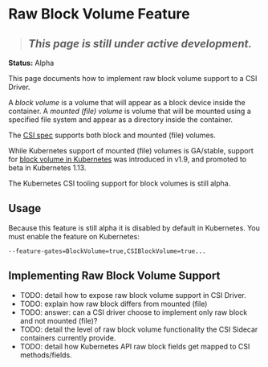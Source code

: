 # Raw Block Volume Feature

> ## *This page is still under active development.*

**Status:** Alpha

This page documents how to implement raw block volume support to a CSI Driver.

A *block volume* is a volume that will appear as a block device inside the container.
A *mounted (file) volume* is volume that will be mounted using a specified file system and appear as a directory inside the container.

The [CSI spec](https://github.com/container-storage-interface/spec/blob/master/spec.md) supports both block and mounted (file) volumes.

While Kubernetes support of mounted (file) volumes is GA/stable, support for [block volume in Kubernetes](https://kubernetes.io/docs/concepts/storage/persistent-volumes/#raw-block-volume-support) was introduced in v1.9, and promoted to beta in Kubernetes 1.13.

The Kubernetes CSI tooling support for block volumes is still alpha.

## Usage

Because this feature is still alpha it is disabled by default in Kubernetes. You must enable the feature on Kubernetes:

```
--feature-gates=BlockVolume=true,CSIBlockVolume=true...
```

## Implementing Raw Block Volume Support

* TODO: detail how to expose raw block volume support in CSI Driver.
* TODO: explain how raw block differs from mounted (file)
* TODO: answer: can a CSI driver choose to implement only raw block and not mounted (file)?
* TODO: detail the level of raw block volume functionality the CSI Sidecar containers currently provide.
* TODO: detail how Kubernetes API raw block fields get mapped to CSI methods/fields.
